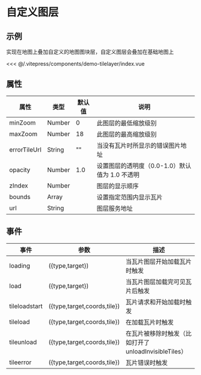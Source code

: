 # 自定义图层

## 示例

实现在地图上叠加自定义的地图图块层，自定义图层会叠加在基础地图上

<demo-tilelayer></demo-tilelayer>

<code-details>
<<< @/.vitepress/components/demo-tilelayer/index.vue
</code-details>

## 属性

| 属性         | 类型   | 默认值 | 说明                                           |
| ------------ | ------ | ------ | ---------------------------------------------- |
| minZoom      | Number | 0      | 此图层的最低缩放级别                           |
| maxZoom      | Number | 18     | 此图层的最高缩放级别                           |
| errorTileUrl | String | ""     | 当没有瓦片时所显示的错误图片地址               |
| opacity      | Number | 1.0    | 设置图层的透明度（0.0-1.0）默认值为 1.0 不透明 |
| zIndex       | Number |        | 图层的显示顺序                                 |
| bounds       | Array  |        | 设置指定范围内显示瓦片                         |
| url          | String |        | 图层服务地址                                   |

## 事件

| 事件          | 参数                        | 描述                                                  |
| ------------- | --------------------------- | ----------------------------------------------------- |
| loading       | ({type,target})             | 当瓦片图层开始加载瓦片时触发                          |
| load          | ({type,target})             | 当瓦片图层加载完可见瓦片后触发                        |
| tileloadstart | ({type,target,coords,tile}) | 瓦片请求和开始加载时触发                              |
| tileload      | ({type,target,coords,tile}) | 在加载瓦片时触发                                      |
| tileunload    | ({type,target,coords,tile}) | 在瓦片被移除时触发（比如打开了 unloadInvisibleTiles） |
| tileerror     | ({type,target,coords,tile}) | 瓦片错误时触发                                        |
